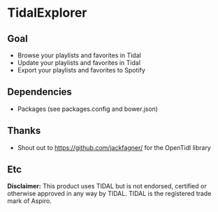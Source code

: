 # TidalExplorer

## Goal
* Browse your playlists and favorites in Tidal
* Update your playlists and favorites in Tidal
* Export your playlists and favorites to Spotify

## Dependencies
* Packages (see packages.config and bower.json)

## Thanks
* Shout out to https://github.com/jackfagner/ for the OpenTidl library

## Etc

**Disclaimer:**
This product uses TIDAL but is not endorsed, certified or otherwise approved in any way by TIDAL. TIDAL is the registered trade mark of Aspiro.
